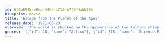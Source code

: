 ```yaml
---
id: 6f9a6945-e0ea-446a-a713-b7f044abb99c
blueprint: movie
title: 'Escape from the Planet of the Apes'
release_date: '1971-05-20'
overview: 'The world is shocked by the appearance of two talking chimpanzees, who arrived mysteriously in a U.S. spacecraft. They become the toast of society; but one man believes them to be a threat to the human race.'
genres: '[{"id": 28, "name": "Action"}, {"id": 878, "name": "Science Fiction"}]'
---
```

